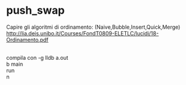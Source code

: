 # push_swap

Capire gli algoritmi di ordinamento: (Naive,Bubble,Insert,Quick,Merge)<br>
http://lia.deis.unibo.it/Courses/FondT0809-ELETLC/lucidi/18-Ordinamento.pdf<br><br>

compila con -g
lldb a.out<br>
b main<br>
run<br>
n<br>
